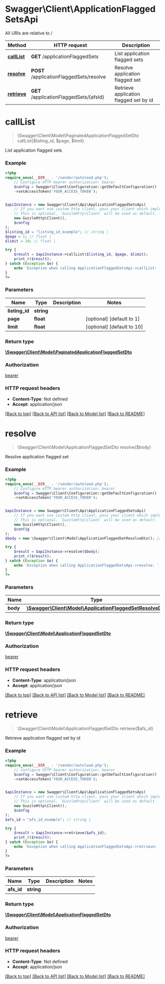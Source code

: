 # Swagger\Client\ApplicationFlaggedSetsApi

All URIs are relative to */*

Method | HTTP request | Description
------------- | ------------- | -------------
[**callList**](ApplicationFlaggedSetsApi.md#calllist) | **GET** /applicationFlaggedSets | List application flagged sets
[**resolve**](ApplicationFlaggedSetsApi.md#resolve) | **POST** /applicationFlaggedSets/resolve | Resolve application flagged set
[**retrieve**](ApplicationFlaggedSetsApi.md#retrieve) | **GET** /applicationFlaggedSets/{afsId} | Retrieve application flagged set by id

# **callList**
> \Swagger\Client\Model\PaginatedApplicationFlaggedSetDto callList($listing_id, $page, $limit)

List application flagged sets

### Example
```php
<?php
require_once(__DIR__ . '/vendor/autoload.php');
    // Configure HTTP bearer authorization: bearer
    $config = Swagger\Client\Configuration::getDefaultConfiguration()
    ->setAccessToken('YOUR_ACCESS_TOKEN');


$apiInstance = new Swagger\Client\Api\ApplicationFlaggedSetsApi(
    // If you want use custom http client, pass your client which implements `GuzzleHttp\ClientInterface`.
    // This is optional, `GuzzleHttp\Client` will be used as default.
    new GuzzleHttp\Client(),
    $config
);
$listing_id = "listing_id_example"; // string | 
$page = 1; // float | 
$limit = 10; // float | 

try {
    $result = $apiInstance->callList($listing_id, $page, $limit);
    print_r($result);
} catch (Exception $e) {
    echo 'Exception when calling ApplicationFlaggedSetsApi->callList: ', $e->getMessage(), PHP_EOL;
}
?>
```

### Parameters

Name | Type | Description  | Notes
------------- | ------------- | ------------- | -------------
 **listing_id** | **string**|  |
 **page** | **float**|  | [optional] [default to 1]
 **limit** | **float**|  | [optional] [default to 10]

### Return type

[**\Swagger\Client\Model\PaginatedApplicationFlaggedSetDto**](../Model/PaginatedApplicationFlaggedSetDto.md)

### Authorization

[bearer](../../README.md#bearer)

### HTTP request headers

 - **Content-Type**: Not defined
 - **Accept**: application/json

[[Back to top]](#) [[Back to API list]](../../README.md#documentation-for-api-endpoints) [[Back to Model list]](../../README.md#documentation-for-models) [[Back to README]](../../README.md)

# **resolve**
> \Swagger\Client\Model\ApplicationFlaggedSetDto resolve($body)

Resolve application flagged set

### Example
```php
<?php
require_once(__DIR__ . '/vendor/autoload.php');
    // Configure HTTP bearer authorization: bearer
    $config = Swagger\Client\Configuration::getDefaultConfiguration()
    ->setAccessToken('YOUR_ACCESS_TOKEN');


$apiInstance = new Swagger\Client\Api\ApplicationFlaggedSetsApi(
    // If you want use custom http client, pass your client which implements `GuzzleHttp\ClientInterface`.
    // This is optional, `GuzzleHttp\Client` will be used as default.
    new GuzzleHttp\Client(),
    $config
);
$body = new \Swagger\Client\Model\ApplicationFlaggedSetResolveDto(); // \Swagger\Client\Model\ApplicationFlaggedSetResolveDto | 

try {
    $result = $apiInstance->resolve($body);
    print_r($result);
} catch (Exception $e) {
    echo 'Exception when calling ApplicationFlaggedSetsApi->resolve: ', $e->getMessage(), PHP_EOL;
}
?>
```

### Parameters

Name | Type | Description  | Notes
------------- | ------------- | ------------- | -------------
 **body** | [**\Swagger\Client\Model\ApplicationFlaggedSetResolveDto**](../Model/ApplicationFlaggedSetResolveDto.md)|  |

### Return type

[**\Swagger\Client\Model\ApplicationFlaggedSetDto**](../Model/ApplicationFlaggedSetDto.md)

### Authorization

[bearer](../../README.md#bearer)

### HTTP request headers

 - **Content-Type**: application/json
 - **Accept**: application/json

[[Back to top]](#) [[Back to API list]](../../README.md#documentation-for-api-endpoints) [[Back to Model list]](../../README.md#documentation-for-models) [[Back to README]](../../README.md)

# **retrieve**
> \Swagger\Client\Model\ApplicationFlaggedSetDto retrieve($afs_id)

Retrieve application flagged set by id

### Example
```php
<?php
require_once(__DIR__ . '/vendor/autoload.php');
    // Configure HTTP bearer authorization: bearer
    $config = Swagger\Client\Configuration::getDefaultConfiguration()
    ->setAccessToken('YOUR_ACCESS_TOKEN');


$apiInstance = new Swagger\Client\Api\ApplicationFlaggedSetsApi(
    // If you want use custom http client, pass your client which implements `GuzzleHttp\ClientInterface`.
    // This is optional, `GuzzleHttp\Client` will be used as default.
    new GuzzleHttp\Client(),
    $config
);
$afs_id = "afs_id_example"; // string | 

try {
    $result = $apiInstance->retrieve($afs_id);
    print_r($result);
} catch (Exception $e) {
    echo 'Exception when calling ApplicationFlaggedSetsApi->retrieve: ', $e->getMessage(), PHP_EOL;
}
?>
```

### Parameters

Name | Type | Description  | Notes
------------- | ------------- | ------------- | -------------
 **afs_id** | **string**|  |

### Return type

[**\Swagger\Client\Model\ApplicationFlaggedSetDto**](../Model/ApplicationFlaggedSetDto.md)

### Authorization

[bearer](../../README.md#bearer)

### HTTP request headers

 - **Content-Type**: Not defined
 - **Accept**: application/json

[[Back to top]](#) [[Back to API list]](../../README.md#documentation-for-api-endpoints) [[Back to Model list]](../../README.md#documentation-for-models) [[Back to README]](../../README.md)

